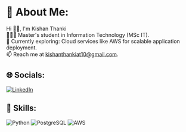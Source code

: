 # 💫 About Me:
Hi 👋🏻, I'm Kishan Thanki<br>👨🏻‍🎓 Master's student in Information Technology (MSc IT).<br>🌱 Currently exploring: Cloud services like AWS for scalable application deployment.
<br>📫 Reach me at kishanthankiat10@gmail.com.


## 🌐 Socials:
[![LinkedIn](https://img.shields.io/badge/LinkedIn-%230077B5.svg?logo=linkedin&logoColor=white)](https://www.linkedin.com/comm/mynetwork/discovery-see-all?usecase=PEOPLE_FOLLOWS&followMember=kishanthanki8)

## 🚀 Skills:
![Python](https://img.shields.io/badge/Python-3776AB?style=for-the-badge&logo=python&logoColor=white)
![PostgreSQL](https://img.shields.io/badge/PostgreSQL-316192?style=for-the-badge&logo=postgresql&logoColor=white)
![AWS](https://img.shields.io/badge/AWS-232F3E?style=for-the-badge&logo=amazonaws&logoColor=white)
